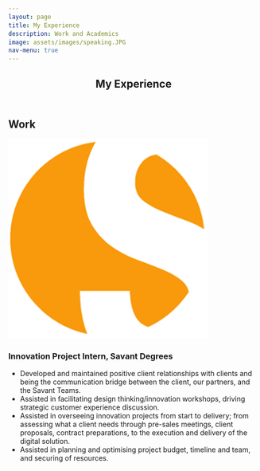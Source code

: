 ```yaml
---
layout: page
title: My Experience
description: Work and Academics
image: assets/images/speaking.JPG
nav-menu: true
---
```

<!--- originally elements>
<!-- Main -->
<div id="main" class="alt">

<!-- One -->
<section id="one">
	<div class="inner">
		<header class="major">
			<h1>My Experience</h1>
		</header>

<!-- Content -->
<h2 id="content">Work</h2>
		<div class="row">
			<div class="6u 12u$(small)">
				<span class="image fit"><img src="assets/images/sd.png" alt="" /></span>
			</div>
			<div class="6u$ 12u$(small)">
				<h3>Innovation Project Intern, Savant Degrees</h3>
				<ul>
					<li>Developed and maintained positive client relationships with clients and being the communication bridge between the client, our partners, and the Savant Teams.</li>
					<li>Assisted in facilitating design thinking/innovation workshops, driving strategic customer experience discussion.</li>
					<li>Assisted in overseeing innovation projects from start to delivery; from assessing what a client needs through pre-sales meetings, client proposals, contract preparations, to the execution and delivery of the digital solution.</li>
					<li>Assisted in planning and optimising project budget, timeline and team, and securing of resources.</li>
				</ul>
			</div>
		</div>
	</div>

</section>

</div>

